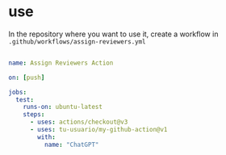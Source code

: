 # use

In the repository where you want to use it, create a workflow in `.github/workflows/assign-reviewers.yml`

```yml

name: Assign Reviewers Action

on: [push]

jobs:
  test:
    runs-on: ubuntu-latest
    steps:
      - uses: actions/checkout@v3
      - uses: tu-usuario/my-github-action@v1
        with:
          name: "ChatGPT"

```